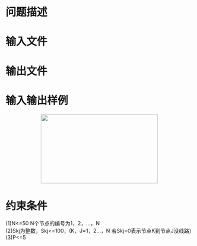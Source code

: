 

# 问题描述



# 输入文件



# 输出文件



# 输入输出样例


<p align="center">
<span><img width="315" height="186" alt="" src="/images/t1-01.jpg"/><br/>
</span> 
</p>

# 约束条件


<p align="left">
(1)N&lt;=50 N个节点的编号为1，2，…，N<br/>
(2)Skj为整数，Skj&lt;=100，(K，J=1，2…，N  若Skj=0表示节点K到节点J没线路)<br/>
(3)P&lt;=5<span> </span> 
</p>
